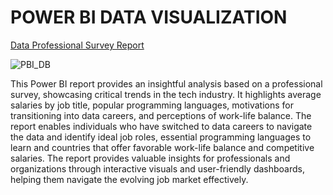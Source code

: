 # POWER BI DATA VISUALIZATION

[Data Professional Survey Report](https://app.powerbi.com/view?r=eyJrIjoiYzYyMzg3OGQtNTU1NC00NmY3LWIxMGYtYjdkYTU3MjQ2ZmUwIiwidCI6IjAzNWRkZWY2LTI0MzMtNDhiNi04NTI2LTcwY2E4MTgxZjc2ZCIsImMiOjN9)

![PBI_DB](https://github.com/user-attachments/assets/87b9b57e-8e26-4e4d-a9e0-b5576cb70f8b)

 
This Power BI report provides an insightful analysis based on a professional survey, showcasing critical trends in the tech industry. It highlights average salaries by job title, popular programming languages, motivations for transitioning into data careers, and perceptions of work-life balance. The report enables individuals who have switched to data careers to navigate the data and identify ideal job roles, essential programming languages to learn and countries that offer favorable work-life balance and competitive salaries. The report provides valuable insights for professionals and organizations through interactive visuals and user-friendly dashboards, helping them navigate the evolving job market effectively.


